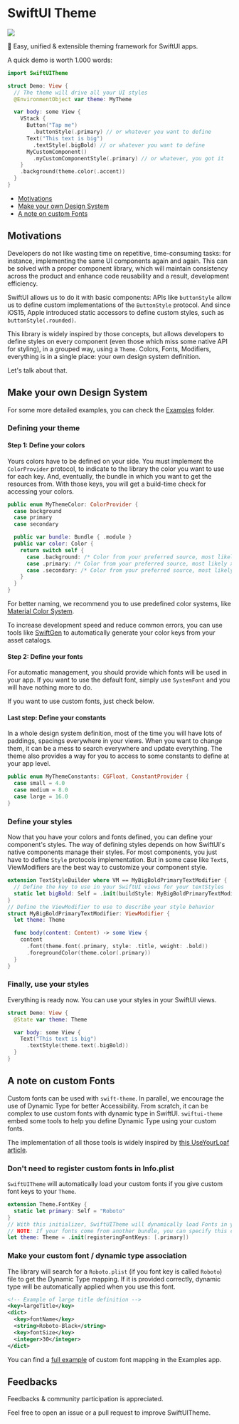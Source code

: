# SwiftUI Theme

<img src="https://img.shields.io/badge/version-1.1.0-blue"/>

🎨 Easy, unified & extensible theming framework for SwiftUI apps.

A quick demo is worth 1.000 words:

```swift
import SwiftUITheme

struct Demo: View {
  // The theme will drive all your UI styles
  @EnvironmentObject var theme: MyTheme

  var body: some View {
    VStack {
      Button("Tap me")
        .buttonStyle(.primary) // or whatever you want to define
      Text("This text is big")
        .textStyle(.bigBold) // or whatever you want to define
      MyCustomComponent()
        .myCustomComponentStyle(.primary) // or whatever, you got it
    }
    .background(theme.color(.accent))
  }
}
```

* [Motivations](README.md#Motivations)
* [Make your own Design System](README.md#Make-Your-Own-Design-System)
* [A note on custom Fonts](README.md#A-Note-On-Custom-Fonts)

## Motivations

Developers do not like wasting time on repetitive, time-consuming tasks: for instance, implementing the same UI components again and again. This can be solved with a proper component library, which will maintain consistency across the product and enhance code reusability and a result, development efficiency.

SwiftUI allows us to do it with basic components: APIs like `buttonStyle` allow us to define custom implementations of the `ButtonStyle` protocol. And since iOS15, Apple introduced static accessors to define custom styles, such as `buttonStyle(.rounded)`.

This library is widely inspired by those concepts, but allows developers to define styles on every component (even those which miss some native API for styling), in a grouped way, using a `Theme`. Colors, Fonts, Modifiers, everything is in a single place: your own design system definition.

Let's talk about that.

## Make your own Design System

For some more detailed examples, you can check the [Examples](Examples) folder.

### Defining your theme

#### Step 1: Define your colors

Yours colors have to be defined on your side. You must implement the `ColorProvider` protocol, to indicate to the library the color you want to use for each key. And, eventually, the bundle in which you want to get the resources from. With those keys, you will get a build-time check for accessing your colors.

```swift
public enum MyThemeColor: ColorProvider {
  case background
  case primary
  case secondary

  public var bundle: Bundle { .module }
  public var color: Color {
    return switch self {
      case .background: /* Color from your preferred source, most likely xcassets color definition */
      case .primary: /* Color from your preferred source, most likely xcassets color definition */
      case .secondary: /* Color from your preferred source, most likely xcassets color definition */
    }
  }
}
```

For better naming, we recommend you to use predefined color systems, like [Material Color System](https://material.io/design/color/the-color-system.html).

To increase development speed and reduce common errors, you can use tools like [SwiftGen](https://github.com/SwiftGen/SwiftGen) to automatically generate your color keys from your asset catalogs.

#### Step 2: Define your fonts

For automatic management, you should provide which fonts will be used in your app. If you want to use the default font, simply use `SystemFont` and you will have nothing more to do.

If you want to use custom fonts, just check below.

#### Last step: Define your constants

In a whole design system definition, most of the time you will have lots of paddings, spacings everywhere in your views. When you want to change them, it can be a mess to search everywhere and update everything. The theme also provides a way for you to access to some constants to define at your app level.

```swift
public enum MyThemeConstants: CGFloat, ConstantProvider {
  case small = 4.0
  case medium = 8.0
  case large = 16.0
}
```

### Define your styles

Now that you have your colors and fonts defined, you can define your component's styles. The way of defining styles depends on how SwiftUI's native components manage their styles. For most components, you just have to define `Style` protocols implementation. But in some case like `Text`s, ViewModifiers are the best way to customize your component style.

```swift
extension TextStyleBuilder where VM == MyBigBoldPrimaryTextModifier {
  // Define the key to use in your SwiftUI views for your textStyles
  static let bigBold: Self = .init(buildStyle: MyBigBoldPrimaryTextModifier.init(theme:))
}
// Define the ViewModifier to use to describe your style behavior
struct MyBigBoldPrimaryTextModifier: ViewModifier {
  let theme: Theme

  func body(content: Content) -> some View {
    content
      .font(theme.font(.primary, style: .title, weight: .bold))
      .foregroundColor(theme.color(.primary))
  }
}
```

### Finally, use your styles

Everything is ready now. You can use your styles in your SwiftUI views.

```swift
struct Demo: View {
  @State var theme: Theme

  var body: some View {
    Text("This text is big")
      .textStyle(theme.text(.bigBold))
  }
}
```

## A note on custom Fonts

Custom fonts can be used with `swift-theme`. In parallel, we encourage the use of Dynamic Type for better Accessibility. From scratch, it can be complex to use custom fonts with dynamic type in SwiftUI. `swiftui-theme` embed some tools to help you define Dynamic Type using your custom fonts.

The implementation of all those tools is widely inspired by [this UseYourLoaf article](https://useyourloaf.com/blog/scaling-custom-swiftui-fonts-with-dynamic-type/
).

### Don't need to register custom fonts in Info.plist

`SwiftUITheme` will automatically load your custom fonts if you give custom font keys to your `Theme`.

```swift
extension Theme.FontKey {
  static let primary: Self = "Roboto"
}
// With this initializer, SwiftUITheme will dynamically load Fonts in your app. You don't need to list them in your plist file.
// NOTE: If your fonts come from another bundle, you can specify this custom bundle to the initializer.
let theme: Theme = .init(registeringFontKeys: [.primary])
```

### Make your custom font / dynamic type association

The library will search for a `Roboto.plist` (if you font key is called `Roboto`) file to get the Dynamic Type mapping. If it is provided correctly, dynamic type will be automatically applied when you use this font.

```xml
<!-- Example of large title definition -->
<key>largeTitle</key>
<dict>
  <key>fontName</key>
  <string>Roboto-Black</string>
  <key>fontSize</key>
  <integer>30</integer>
</dict>
```

You can find a [full example](Examples/Fonts/Roboto/Roboto.plist) of custom font mapping in the Examples app.

## Feedbacks

Feedbacks & community participation is appreciated.

Feel free to open an issue or a pull request to improve SwiftUITheme.
